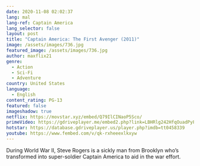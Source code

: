 ```yaml
---
date: 2020-11-08 02:02:37
lang: mal
lang-ref: Captain America
lang_selector: false
layout: post
title: "Captain America: The First Avenger (2011)"
image: /assets/images/736.jpg
featured_image: /assets/images/736.jpg
author: maxflix21
genre:
  - Action
  - Sci-Fi
  - Adventure
country: United States
language:
  - English
content_rating: PG-13
featured: false
imageshadow: true
netflix: https://movstar.xyz/embed/Q79IlCINaoP5Sco/
primeVideo: https://gdriveplayer.me/embed2.php?link=LBHRlg242HfqOuadPyFCcAw0Kl%252FJJV4Z4EX5xZeGjShA6uRko0GU4HYoV6Kn5B07o5clQESITJYQdmKWaYlCubmqqnDiNjF8UtiP1RSyPJTX%252FNP6NMtmYn4oJGyHvUA3%252FdJCmV5QA8%252FuK0zww%252BYQMEqo6z%252Fx%252BH5AW2NhUJDGqJcSAY8VIHGpvcggO5T0pjLaY%253D
hotstar: https://database.gdriveplayer.us/player.php?imdb=tt0458339
youtube: https://www.fembed.com/v/qk-rxheeexlkxyw
---
```

During World War II, Steve Rogers is a sickly man from Brooklyn who’s transformed into super-soldier Captain America to aid in the war effort.